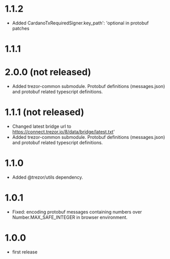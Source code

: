 # 1.1.2

-   Added CardanoTxRequiredSigner.key_path': 'optional in protobuf patches

# 1.1.1
# 2.0.0 (not released)

-   Added trezor-common submodule. Protobuf definitions (messages.json) and protobuf related typescript definitions.

# 1.1.1 (not released)

-   Changed latest bridge url to https://connect.trezor.io/8/data/bridge/latest.txt'
-   Added trezor-common submodule. Protobuf definitions (messages.json) and protobuf related typescript definitions.

# 1.1.0

-   Added @trezor/utils dependency.

# 1.0.1

-   Fixed: encoding protobuf messages containing numbers over Number.MAX_SAFE_INTEGER in browser environment.

# 1.0.0

-   first release
